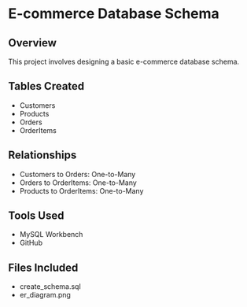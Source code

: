 # E-commerce Database Schema

## Overview
This project involves designing a basic e-commerce database schema.

## Tables Created
- Customers
- Products
- Orders
- OrderItems

## Relationships
- Customers to Orders: One-to-Many
- Orders to OrderItems: One-to-Many
- Products to OrderItems: One-to-Many

## Tools Used
- MySQL Workbench
- GitHub

## Files Included
- create_schema.sql
- er_diagram.png

